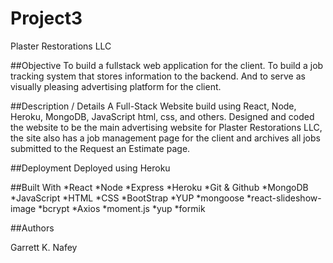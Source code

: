 # Project3
Plaster Restorations LLC

##Objective 
To build a fullstack web application for the client.  To build a job tracking system that stores information to the backend. 
And to serve as visually pleasing advertising platform for the client.

##Description / Details 
A Full-Stack Website build using React, Node, Heroku, MongoDB, JavaScript html, css, and others. Designed and coded the 
website to be the main advertising website for Plaster Restorations LLC, the site also has a job management page for the 
client and archives all jobs submitted to the Request an Estimate page.

##Deployment 
Deployed using Heroku

##Built With
*React
*Node
*Express
*Heroku
*Git & Github
*MongoDB
*JavaScript
*HTML
*CSS
*BootStrap
*YUP
*mongoose
*react-slideshow-image
*bcrypt
*Axios
*moment.js
*yup
*formik

##Authors

Garrett K. Nafey
